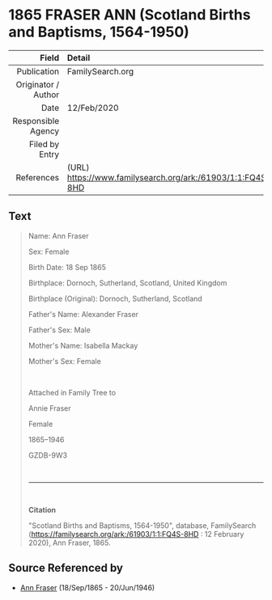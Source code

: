 ﻿---
layout: page
permalink: /sources/s2821242
---

# 1865 FRASER ANN (Scotland Births and Baptisms, 1564-1950)

Field | Detail
---:|:---
Publication | FamilySearch.org
Originator / Author | 
Date | 12/Feb/2020
Responsible Agency | 
Filed by Entry | 
References | (URL) https://www.familysearch.org/ark:/61903/1:1:FQ4S-8HD

## Text

> Name: Ann Fraser
>
> Sex: Female
>
> Birth Date: 18 Sep 1865
>
> Birthplace: Dornoch, Sutherland, Scotland, United Kingdom
>
> Birthplace (Original): Dornoch, Sutherland, Scotland
>
> Father's Name: Alexander Fraser
>
> Father's Sex: Male
>
> Mother's Name: Isabella Mackay
>
> Mother's Sex: Female
>
> <br/>
>
> Attached in Family Tree to
>
> Annie Fraser
>
> Female
>
> 1865–1946
>
> GZDB-9W3
>
> <br/>
>
> ---
>
> <br/>
>
> **Citation**
>
> "Scotland Births and Baptisms, 1564-1950", database, FamilySearch (https://familysearch.org/ark:/61903/1:1:FQ4S-8HD : 12 February 2020), Ann Fraser, 1865.
>

## Source Referenced by

* [Ann Fraser](../people/@70425788@-ann-fraser-b1865-9-18-d1946-6-20.md) (18/Sep/1865 - 20/Jun/1946)
